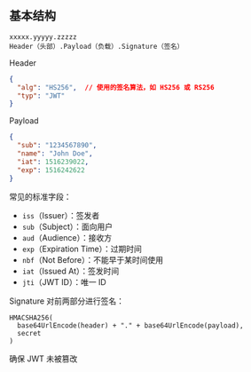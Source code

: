 ## 基本结构

```
xxxxx.yyyyy.zzzzz
Header（头部）.Payload（负载）.Signature（签名）
```

Header
```json
{
  "alg": "HS256",  // 使用的签名算法，如 HS256 或 RS256
  "typ": "JWT"
}

```
Payload
```json
{
  "sub": "1234567890",
  "name": "John Doe",
  "iat": 1516239022,
  "exp": 1516242622
}

```
常见的标准字段：
- `iss`（Issuer）：签发者
- `sub`（Subject）：面向用户
- `aud`（Audience）：接收方
- `exp`（Expiration Time）：过期时间
- `nbf`（Not Before）：不能早于某时间使用
- `iat`（Issued At）：签发时间
- `jti`（JWT ID）：唯一 ID

Signature
对前两部分进行签名：
```
HMACSHA256(
  base64UrlEncode(header) + "." + base64UrlEncode(payload),
  secret
)

```
确保 JWT 未被篡改
